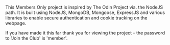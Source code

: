 This Members Only project is inspired by The Odin Project via. the NodeJS path. It is built using NodeJS, MongoDB, Mongoose, ExpressJS and various libraries to enable secure authentication and cookie tracking on the webpage.

If you have made it this far thank you for viewing the project - the password to 'Join the Club' is 'member'.
